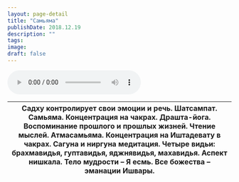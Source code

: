 ```yaml
---
layout: page-detail
title: "Самьяма"
publishDate: 2018.12.19
description: ""
tags:
image:
draft: false
---
```


<audio title="2018.12.19 - Самьяма.mp3" src="https://filer-api.advayta.org/v1.0/public/files/75095" controls=""></audio>

| Садху контролирует свои эмоции и речь. Шатсампат. Самьяма. Концентрация на чакрах. Драшта-йога. Воспоминание прошлого и прошлых жизней. Чтение мыслей. Атмасамьяма. Концентрация на Иштадевату в чакрах. Сагуна и ниргуна медитация. Четыре видьи: брахмавидья, гуптавидья, яджнявидья, махавидья. Аспект нишкала. Тело мудрости – Я есмь. Все божества – эманации Ишвары. |
| -------------------------------------------------------------------------------------------------------------------------------------------------------------------------------------------------------------------------------------------------------------------------------------------------------------------------------------------------------------------------- |

  
